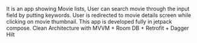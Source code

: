 It is an app showing Movie lists, User can search movie through the input field by putting keywords. User is redirected to movie details screen while clicking on movie thumbnail.
This app is developed fully in jetpack compose.
Clean Architecture with MVVM + Room DB + Retrofit + Dagger Hilt
